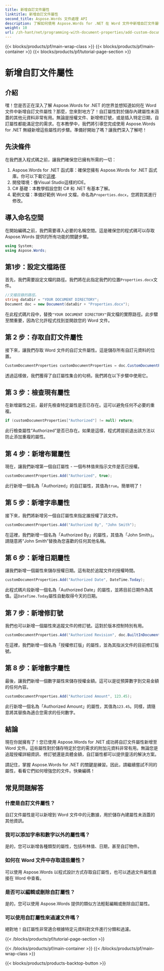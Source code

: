 ```yaml
---
title: 新增自訂文件屬性
linktitle: 新增自訂文件屬性
second_title: Aspose.Words 文件處理 API
description: 了解如何使用 Aspose.Words for .NET 在 Word 文件中新增自訂文件屬性。按照我們的逐步指南，使用附加元資料增強您的文件。
weight: 10
url: /zh-hant/net/programming-with-document-properties/add-custom-document-properties/
---
```


{{< blocks/products/pf/main-wrap-class >}}
{{< blocks/products/pf/main-container >}}
{{< blocks/products/pf/tutorial-page-section >}}

# 新增自訂文件屬性

## 介紹

嘿！您是否正在深入了解 Aspose.Words for .NET 的世界並想知道如何在 Word 文件中新增自訂文件屬性？那麼，您來對地方了！自訂屬性對於儲存內建屬性未涵蓋的其他元資料非常有用。無論是授權文件、新增修訂號，或是插入特定日期，自訂屬性都能滿足您的需求。在本教學中，我們將引導您完成使用 Aspose.Words for .NET 無縫新增這些屬性的步驟。準備好開始了嗎？讓我們深入了解吧！

## 先決條件

在我們進入程式碼之前，讓我們確保您已擁有所需的一切：

1.  Aspose.Words for .NET 函式庫：確保您擁有 Aspose.Words for .NET 函式庫。你可以下載它[這裡](https://releases.aspose.com/words/net/).
2. 開發環境：像Visual Studio這樣的IDE。
3. C# 基礎：本教學假設您對 C# 和 .NET 有基本了解。
4. 範例文檔：準備好範例 Word 文檔，命名為`Properties.docx`，您將對其進行修改。

## 導入命名空間

在開始編碼之前，我們需要導入必要的名稱空間。這是確保您的程式碼可以存取 Aspose.Words 提供的所有功能的關鍵步驟。

```csharp
using System;
using Aspose.Words;
```

## 第1步：設定文檔路徑

首先，我們需要設定文檔的路徑。我們將在此指定我們的位置`Properties.docx`文件。

```csharp
//文檔目錄的路徑。
string dataDir = "YOUR DOCUMENT DIRECTORY";
Document doc = new Document(dataDir + "Properties.docx");
```

在此程式碼片段中，替換`"YOUR DOCUMENT DIRECTORY"`與文檔的實際路徑。此步驟至關重要，因為它允許程式找到並開啟您的 Word 文件。

## 第 2 步：存取自訂文件屬性

接下來，讓我們存取 Word 文件的自訂文件屬性。這是儲存所有自訂元資料的位置。

```csharp
CustomDocumentProperties customDocumentProperties = doc.CustomDocumentProperties;
```

透過這樣做，我們獲得了自訂屬性集合的句柄，我們將在以下步驟中使用它。

## 第 3 步：檢查現有屬性

在新增屬性之前，最好先檢查特定屬性是否已存在。這可以避免任何不必要的重複。

```csharp
if (customDocumentProperties["Authorized"] != null) return;
```

此行檢查屬性“Authorized”是否已存在。如果是這樣，程式將提前退出該方法以防止添加重複的屬性。

## 第 4 步：新增布爾屬性

現在，讓我們新增第一個自訂屬性 - 一個布林值來指示文件是否已授權。

```csharp
customDocumentProperties.Add("Authorized", true);
```

此行新增一個名為「Authorized」的自訂屬性，其值為`true`。簡單明了！

## 第 5 步：新增字串屬性

接下來，我們將新增另一個自訂屬性來指定誰授權了該文件。

```csharp
customDocumentProperties.Add("Authorized By", "John Smith");
```

在這裡，我們新增一個名為「Authorized By」的屬性，其值為「John Smith」。請隨意將“John Smith”替換為您喜歡的任何其他名稱。

## 第 6 步：新增日期屬性

讓我們新增一個屬性來儲存授權日期。這有助於追蹤文件的授權時間。

```csharp
customDocumentProperties.Add("Authorized Date", DateTime.Today);
```

此程式碼片段新增一個名為「Authorized Date」的屬性，並將目前日期作為其值。這`DateTime.Today`屬性自動取得今天的日期。

## 第 7 步：新增修訂號

我們也可以新增一個屬性來追蹤文件的修訂號。這對於版本控制特別有用。

```csharp
customDocumentProperties.Add("Authorized Revision", doc.BuiltInDocumentProperties.RevisionNumber);
```

在這裡，我們新增一個名為「授權修訂版」的屬性，並為其指派文件的目前修訂版號。

## 第 8 步：新增數字屬性

最後，讓我們新增一個數字屬性來儲存授權金額。這可以是從預算數字到交易金額的任何內容。

```csharp
customDocumentProperties.Add("Authorized Amount", 123.45);
```

此行新增一個名為「Authorized Amount」的屬性，其值為`123.45`。同樣，請隨意將其替換為適合您需求的任何數字。

## 結論

現在你就擁有了！您已使用 Aspose.Words for .NET 成功將自訂文件屬性新增至 Word 文件。這些屬性對於儲存特定於您的需求的附加元資料非常有用。無論您是追蹤授權詳細資訊、修訂號還是具體金額，自訂屬性都可以提供靈活的解決方案。

請記住，掌握 Aspose.Words for .NET 的關鍵是練習。因此，請繼續嘗試不同的屬性，看看它們如何增強您的文件。快樂編碼！

## 常見問題解答

### 什麼是自訂文件屬性？
自訂文件屬性是可以新增到 Word 文件中的元數據，用於儲存內建屬性未涵蓋的其他資訊。

### 我可以添加字串和數字以外的屬性嗎？
是的，您可以新增各種類型的屬性，包括布林值、日期，甚至自訂物件。

### 如何在 Word 文件中存取這些屬性？
可以使用 Aspose.Words 以程式設計方式存取自訂屬性，也可以透過文件屬性直接在 Word 中查看。

### 是否可以編輯或刪除自訂屬性？
是的，您可以使用 Aspose.Words 提供的類似方法輕鬆編輯或刪除自訂屬性。

### 可以使用自訂屬性來過濾文件嗎？
絕對地！自訂屬性非常適合根據特定元資料對文件進行分類和過濾。

{{< /blocks/products/pf/tutorial-page-section >}}

{{< /blocks/products/pf/main-container >}}
{{< /blocks/products/pf/main-wrap-class >}}

{{< blocks/products/products-backtop-button >}}
